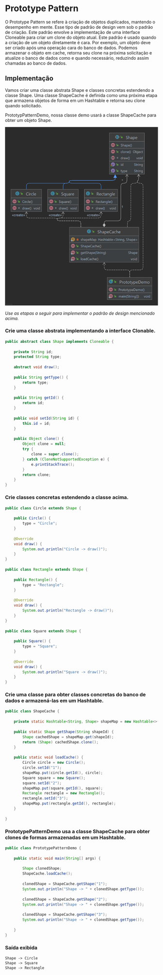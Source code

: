 # Prototype Pattern

O Prototype Pattern se refere à criação de objetos duplicados, mantendo o desempenho em mente. Esse tipo de padrão de
design vem sob o padrão de criação. Este padrão envolve a implementação de uma interface Cloneable para criar um clone
do objeto atual. Este padrão é usado quando a criação de um objeto diretamente é cara. Por exemplo, um objeto deve ser
criado após uma operação cara do banco de dados. Podemos armazenar o objeto em cache, retorna seu clone na próxima
solicitação e atualize o banco de dados como e quando necessário, reduzindo assim chamadas ao banco de dados.

## Implementação

Vamos criar uma classe abstrata Shape e classes concretas estendendo a classe Shape. Uma classe ShapeCache é definida
como uma próxima etapa que armazena objetos de forma em um Hashtable e retorna seu clone quando solicitado.

PrototypPatternDemo, nossa classe demo usará a classe ShapeCache para obter um objeto Shape.

![Design Pattern](assets/ClassDiagram.png)

_Use as etapas a seguir para implementar o padrão de design mencionado acima._

### Crie uma classe abstrata implementando a interface Clonable.

~~~java
public abstract class Shape implements Cloneable {

    private String id;
    protected String type;

    abstract void draw();

    public String getType() {
        return type;
    }

    public String getId() {
        return id;
    }

    public void setId(String id) {
        this.id = id;
    }

    public Object clone() {
        Object clone = null;
        try {
            clone = super.clone();
        } catch (CloneNotSupportedException e) {
            e.printStackTrace();
        }
        return clone;
    }
}
~~~

### Crie classes concretas estendendo a classe acima.

~~~java
public class Circle extends Shape {

    public Circle() {
        type = "Circle";
    }

    @Override
    void draw() {
        System.out.println("Circle -> draw()");
    }
}

public class Rectangle extends Shape {

    public Rectangle() {
        type = "Rectangle";
    }

    @Override
    void draw() {
        System.out.println("Rectangle -> draw()");
    }
}

public class Square extends Shape {

    public Square() {
        type = "Square";
    }

    @Override
    void draw() {
        System.out.println("Square -> draw()");
    }
}
~~~

### Crie uma classe para obter classes concretas do banco de dados e armazená-las em um Hashtable.

~~~java
public class ShapeCache {

    private static Hashtable<String, Shape> shapeMap = new Hashtable<>();

    public static Shape getShape(String shapeId) {
        Shape cachedShape = shapeMap.get(shapeId);
        return (Shape) cachedShape.clone();
    }

    public static void loadCache() {
        Circle circle = new Circle();
        circle.setId("1");
        shapeMap.put(circle.getId(), circle);
        Square square = new Square();
        square.setId("2");
        shapeMap.put(square.getId(), square);
        Rectangle rectangle = new Rectangle();
        rectangle.setId("3");
        shapeMap.put(rectangle.getId(), rectangle);
    }

}
~~~

### PrototypePatternDemo usa a classe ShapeCache para obter clones de formas armazenadas em um Hashtable.

~~~java
public class PrototypePatternDemo {

    public static void main(String[] args) {

        Shape clonedShape;
        ShapeCache.loadCache();

        clonedShape = ShapeCache.getShape("1");
        System.out.println("Shape -> " + clonedShape.getType());

        clonedShape = ShapeCache.getShape("2");
        System.out.println("Shape -> " + clonedShape.getType());

        clonedShape = ShapeCache.getShape("3");
        System.out.println("Shape -> " + clonedShape.getType());

    }
}
~~~

### Saída exibida

    Shape -> Circle
    Shape -> Square
    Shape -> Rectangle